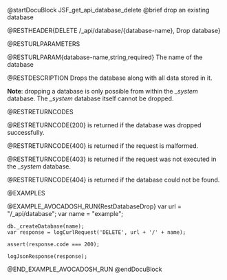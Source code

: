 
@startDocuBlock JSF_get_api_database_delete
@brief drop an existing database

@RESTHEADER{DELETE /_api/database/{database-name}, Drop database}

@RESTURLPARAMETERS

@RESTURLPARAM{database-name,string,required}
The name of the database

@RESTDESCRIPTION
Drops the database along with all data stored in it.

**Note**: dropping a database is only possible from within the *_system* database.
The *_system* database itself cannot be dropped.

@RESTRETURNCODES

@RESTRETURNCODE{200}
is returned if the database was dropped successfully.

@RESTRETURNCODE{400}
is returned if the request is malformed.

@RESTRETURNCODE{403}
is returned if the request was not executed in the *_system* database.

@RESTRETURNCODE{404}
is returned if the database could not be found.

@EXAMPLES

@EXAMPLE_AVOCADOSH_RUN{RestDatabaseDrop}
    var url = "/_api/database";
    var name = "example";

    db._createDatabase(name);
    var response = logCurlRequest('DELETE', url + '/' + name);

    assert(response.code === 200);

    logJsonResponse(response);
@END_EXAMPLE_AVOCADOSH_RUN
@endDocuBlock

